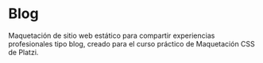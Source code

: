 # Blog

Maquetación de sitio web estático para compartir experiencias profesionales tipo blog, creado para el curso práctico de Maquetación CSS de Platzi. 
